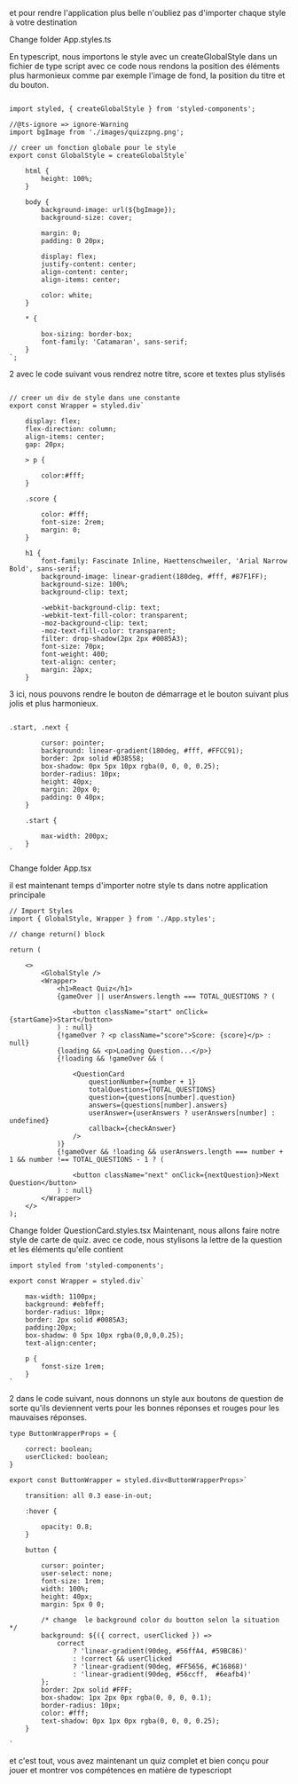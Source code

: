 et pour rendre l'application plus belle 
n'oubliez pas d'importer chaque style à votre destination 

Change folder 
App.styles.ts

En typescript, nous importons le style avec un createGlobalStyle dans un fichier de type script
avec ce code nous rendons la position des éléments plus harmonieux comme par exemple l'image de fond, la position du titre et du bouton.

```

import styled, { createGlobalStyle } from 'styled-components';

//@ts-ignore => ignore-Warning
import bgImage from './images/quizzpng.png';

// creer un fonction globale pour le style
export const GlobalStyle = createGlobalStyle`

    html {
        height: 100%;
    }

    body {
        background-image: url(${bgImage});
        background-size: cover;

        margin: 0;
        padding: 0 20px; 

        display: flex;
        justify-content: center;
        align-content: center;
        align-items: center;

        color: white;
    }

    * {

        box-sizing: border-box;
        font-family: 'Catamaran', sans-serif;
    }
`;
```
2
avec le code suivant vous rendrez notre titre, score et textes plus stylisés 
```

// creer un div de style dans une constante
export const Wrapper = styled.div`

    display: flex;
    flex-direction: column;
    align-items: center;
    gap: 20px;

    > p {

        color:#fff;
    }

    .score {

        color: #fff;
        font-size: 2rem;
        margin: 0;
    }

    h1 {
        font-family: Fascinate Inline, Haettenschweiler, 'Arial Narrow Bold', sans-serif;
        background-image: linear-gradient(180deg, #fff, #87F1FF);
        background-size: 100%;
        background-clip: text;

        -webkit-background-clip: text;
        -webkit-text-fill-color: transparent;
        -moz-background-clip: text;
        -moz-text-fill-color: transparent;
        filter: drop-shadow(2px 2px #0085A3);
        font-size: 70px;
        font-weight: 400;
        text-align: center;
        margin: 2àpx;
    }
```

3
ici, nous pouvons rendre le bouton de démarrage et le bouton suivant plus jolis et plus harmonieux. 
```

.start, .next {

        cursor: pointer;
        background: linear-gradient(180deg, #fff, #FFCC91);
        border: 2px solid #D38558;
        box-shadow: 0px 5px 10px rgba(0, 0, 0, 0.25);
        border-radius: 10px;
        height: 40px;
        margin: 20px 0;
        padding: 0 40px;
    }

    .start {

        max-width: 200px;
    }
`
```

Change folder 
App.tsx

il est maintenant temps d'importer notre style ts dans notre application principale

```
// Import Styles
import { GlobalStyle, Wrapper } from './App.styles';

// change return() block

return (

    <>
        <GlobalStyle />
        <Wrapper>
            <h1>React Quiz</h1>
            {gameOver || userAnswers.length === TOTAL_QUESTIONS ? (

                <button className="start" onClick={startGame}>Start</button>
            ) : null}
            {!gameOver ? <p className="score">Score: {score}</p> : null}
            {loading && <p>Loading Question...</p>}
            {!loading && !gameOver && (

                <QuestionCard
                    questionNumber={number + 1}
                    totalQuestions={TOTAL_QUESTIONS}
                    question={questions[number].question}
                    answers={questions[number].answers}
                    userAnswer={userAnswers ? userAnswers[number] : undefined}
                    callback={checkAnswer}
                />
            )}
            {!gameOver && !loading && userAnswers.length === number + 1 && number !== TOTAL_QUESTIONS - 1 ? (

                <button className="next" onClick={nextQuestion}>Next Question</button>
            ) : null}
        </Wrapper>
    </>
);
```
Change folder 
QuestionCard.styles.tsx
Maintenant, nous allons faire notre style de carte de quiz. 
avec ce code, nous stylisons la lettre de la question et les éléments qu'elle contient

```
import styled from 'styled-components';

export const Wrapper = styled.div`

    max-width: 1100px;
    background: #ebfeff;
    border-radius: 10px;
    border: 2px solid #0085A3;
    padding:20px;
    box-shadow: 0 5px 10px rgba(0,0,0,0.25);
    text-align:center;

    p {
        fonst-size 1rem;
    }
`
```
2
dans le code suivant, nous donnons un style aux boutons de question de sorte qu'ils deviennent verts pour les bonnes réponses et rouges pour les mauvaises réponses. 

```
type ButtonWrapperProps = {

    correct: boolean;
    userClicked: boolean;
}

export const ButtonWrapper = styled.div<ButtonWrapperProps>`

    transition: all 0.3 ease-in-out;

    :hover {

        opacity: 0.8;
    }

    button {

        cursor: pointer;
        user-select: none;
        font-size: 1rem;
        width: 100%;
        height: 40px;
        margin: 5px 0 0;

        /* change  le background color du boutton selon la situation */
        background: ${({ correct, userClicked }) => 
            correct
                ? 'linear-gradient(90deg, #56ffA4, #59BC86)'
                : !correct && userClicked
                ? 'linear-gradient(90deg, #FF5656, #C16868)'
                : 'linear-gradient(90deg, #56ccff,  #6eafb4)'
        };
        border: 2px solid #FFF;
        box-shadow: 1px 2px 0px rgba(0, 0, 0, 0.1);
        border-radius: 10px;
        color: #fff;
        text-shadow: 0px 1px 0px rgba(0, 0, 0, 0.25);
    }
   
`
```

et c'est tout, vous avez maintenant un quiz complet et bien conçu pour jouer et montrer vos compétences en matière de typescriopt